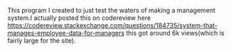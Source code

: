 This program I created to just test the waters of making a management system.I actually posted this on codereview here https://codereview.stackexchange.com/questions/184735/system-that-manages-employee-data-for-managers
this got around 6k views(which is fairly large for the site).
